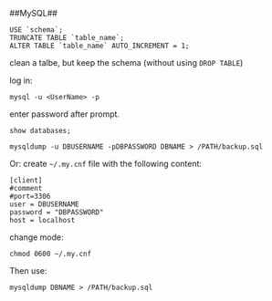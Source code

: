 ##MySQL##

    USE `schema`;
    TRUNCATE TABLE `table_name`;
    ALTER TABLE `table_name` AUTO_INCREMENT = 1;
    
clean a talbe, but keep the schema (without using `DROP TABLE`)

log in:

    mysql -u <UserName> -p

enter password after prompt.


    show databases;

    mysqldump -u DBUSERNAME -pDBPASSWORD DBNAME > /PATH/backup.sql


Or:
create `~/.my.cnf` file with the following content:

    [client]
    #comment
    #port=3306
    user = DBUSERNAME
    password = "DBPASSWORD"
    host = localhost

change mode:

    chmod 0600 ~/.my.cnf

Then use:

    mysqldump DBNAME > /PATH/backup.sql


